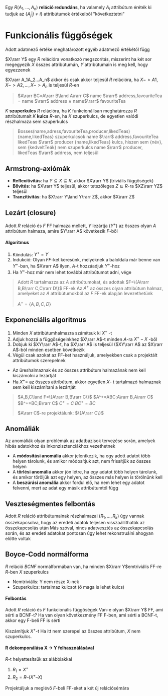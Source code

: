 Egy $R(A_1,...,A_n)$ **reláció redundáns**, ha valamely $A_i$ attribútum éréték ki tudjuk az $\{A_j\vert j\ne i\}$ attribútumok értékeiből "következtetni"
# Funkcionális függőségek
Adott adatmező értéke meghatározott egyéb adatmező értékétől függ

$X\rarr Y$ egy $R$ relációra vonatkozó megszorítás, miszerint ha két sor megegyezik $X$ összes attribútumán, $Y$ attribútumain is meg kell, hogy egyezzenek

$X\rarr A_1A_2…A_n$ akkor és csak akkor teljesül $R$ relációra, ha $X->A1,X->A2,…, X->A_n$ is teljesül $R$-en
>$A\rarr BC=A\rarr B\land A\rarr C$
>name $\rarr$ address,favouriteTea $=$ name $\rarr$ address $\land$ name$\rarr$ favouriteTea

$K$ **szuperkulcs** $R$ relációra, ha $K$ funkcionálisan meghatározza $R$ attribútumait
$K$ **kulcs** $R$-en, ha $K$ szuperkulcs, de egyetlen valódi részhalmaza sem szuperkulcs
>Bosses(name,adress,favouriteTea,producer,likedTeas)
>$\{$name,likedTeas$\}$ szuperkulcsok
>name $\rarr$ address,favouriteTea
>likedTeas $\rarr$ producer
>$\{$name,likedTeas$\}$ kulcs, hiszen sem $\{$név$\}$, sem $\{$kedveltTeák$\}$ nem szuperkulcs
>name $\rarr$ producer, likedTeas $\rarr$ address, nem teljesül
## Armstrong-axiómák
* **Reflexitivitás**: ha $Y\subseteq X\subseteq R$, akkor $X\rarr Y$ (triviális függőségek)
* **Bővítés**: ha $X\rarr Y$ teljesül, akkor tetszőleges $Z\subseteq R$-ra $XZ\rarr YZ$ teljesül
* **Tranzitivitás**: ha $X\rarr Y\land Y\rarr Z$, akkor $X\rarr Z$
## Lezárt (closure)
Adott $R$ reláció és $F$ FF halmaza mellett, $Y$ lezártja $(Y^+)$ az összes olyan $A$ attribútum halmaza, amire $Y\rarr A$ következik $F$-ből
#### Algoritmus
1. Kiindulás: $Y^+=Y$
2. Indukció: Olyan $FF$-ket keresünk, melyeknek a baloldala már benne van $Y^+$-ban, ha $X\rarr A$ ilyen, $A$-t hozzáadjuk $Y^+$-hoz
2. Ha $Y^+$-hoz már nem lehet további attribútumot adni, vége
>Adott $R$ tartalmazza az $A$ attribútumokat, és adottak $F=\{A\rarr B,B\rarr C,C\rarr D\}$ FF-ek
> Az $A^+$ az összes olyan attribútum halmaz, amelyeket az $A$ attribútumokból az $F$ FF-ek alapján levezethetünk
>
>$A^+=\{A,B,C,D\}$
## Exponenciális algoritmus
1. Minden $X$ attribútumhalmazra számítsuk ki $X^+$ -t
2. Adjuk hozzá a függőségeinkhez $X\rarr A$-t minden $A$-ra $X^+-X$ -ből
3. Dobjuk ki $XY\rarr A$-t, ha $X\rarr A$ is teljesül ($XY\rarr A$ az $X\rarr A$-ból minden esetben következik
4. Végül csak azokat az FF-ket használjuk, amelyekben csak a projektált attribútumok szerepelnek
* Az üreshalmaznak és az összes attribútum halmazának nem kell kiszámolni a lezártját
* Ha $X^+=$ az összes attribútum, akkor egyetlen $X$- t tartalmazó halmaznak sem kell kiszámítani a lezártját
>$A,B,C\land F=\{A\rarr B,B\rarr C\}$
>$A^+=ABC;A\rarr B,A\rarr C$
>$B^+=BC;B\rarr C$
>$C^+=C$
>$BC^+=BC$
> 
>$A\rarr C$-re projektálunk: $\{A\rarr C\}$
## Anomáliák
Az anomáliák olyan problémák az adatbázisok tervezése során, amelyek hibás adatokhoz és inkonzisztenciákhoz vezethetnek
* A **módosítási anomália** akkor jelentkezik, ha egy adott adatot több helyen tárolunk, és amikor módosítjuk azt, nem frissítjük az összes helyen
* A **törlési anomália** akkor jön létre, ha egy adatot több helyen tárolunk, és amikor töröljük azt egy helyen, az összes más helyen is törölnünk kell
* A **beszúrási anomália** akkor fordul elő, ha nem lehet egy adatot felvenni, mert az adat egy másik attribútumtól függ
## Veszteségmentes  felbontás
Adott $R$ reláció attribútumainak részhalmazai $(R_1,...,R_k)$ úgy vannak összekapcsolva, hogy az eredeti adatok teljesen visszaállíthatók az összekapcsolás után
Más szóval, nincs adatvesztés az összekapcsolás során, és az eredeti adatokat pontosan úgy lehet rekonstruálni ahogyan előtte voltak
## Boyce-Codd normálforma
$R$ reláció $BCNF$ normálformában van, ha minden $X\rarr Y$emtriviális FF-re $R$-ben $X$ szuperkulcs
* Nemtriviális: Y nem része X-nek
* Szuperkulcs: tartalmaz kulcsot (ő maga is lehet kulcs)
#### Felbontás
Adott $R$ reláció és $F$ funkcionális függőségek
Van-e olyan $X\rarr Y$ FF, ami sérti a BCNF-t? Ha van olyan következmény FF F-ben, ami sérti a BCNF-t, akkor egy F-beli FF is sérti

Kiszámítjuk $X^+$-t
Ha itt nem szerepel az összes attribútum, $X$ nem szuperkulcs.
#### R dekomponálása X -> Y felhasználásával
$R$-t helyettesítsük az alábbiakkal
1. $R_1=X^+$
2. $R_2=R–(X^+–X)$

Projektáljuk a meglévő $F$-beli FF-eket a két új relációsémára
<!--stackedit_data:
eyJoaXN0b3J5IjpbLTE1Njc0MTcwNDldfQ==
-->